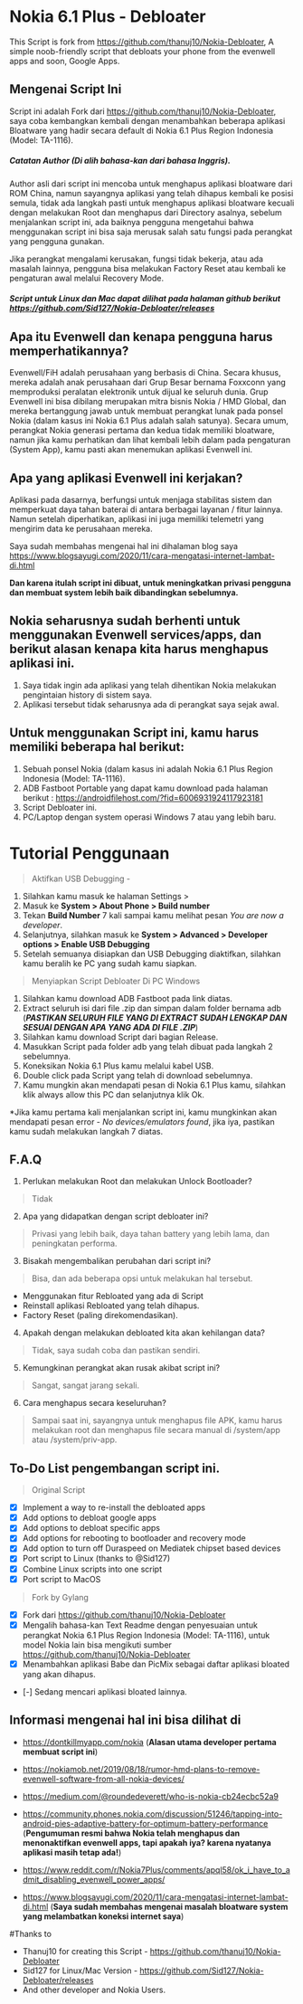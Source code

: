 # Nokia 6.1 Plus - Debloater
This Script is fork from https://github.com/thanuj10/Nokia-Debloater, 
A simple noob-friendly script that debloats your phone from the evenwell apps and soon, Google Apps.

## Mengenai Script Ini
Script ini adalah Fork dari https://github.com/thanuj10/Nokia-Debloater, saya coba kembangkan kembali dengan menambahkan beberapa aplikasi Bloatware yang hadir secara default di Nokia 6.1 Plus Region Indonesia (Model: TA-1116). 

##### Catatan Author (Di alih bahasa-kan dari bahasa Inggris). 
Author asli dari script ini mencoba untuk menghapus aplikasi bloatware dari ROM China, namun sayangnya aplikasi yang telah dihapus kembali ke posisi semula, tidak ada langkah pasti untuk menghapus aplikasi bloatware kecuali dengan melakukan Root dan menghapus dari Directory asalnya, sebelum menjalankan script ini, ada baiknya pengguna mengetahui bahwa menggunakan script ini bisa saja merusak salah satu fungsi pada perangkat yang pengguna gunakan. 

Jika perangkat mengalami kerusakan, fungsi tidak bekerja, atau ada masalah lainnya, pengguna bisa melakukan Factory Reset atau kembali ke pengaturan awal melalui Recovery Mode. 



##### Script untuk Linux dan Mac dapat dilihat pada halaman github berikut https://github.com/Sid127/Nokia-Debloater/releases


## Apa itu Evenwell dan kenapa pengguna harus memperhatikannya?
Evenwell/FiH adalah perusahaan yang berbasis di China. Secara khusus, mereka adalah anak perusahaan dari Grup Besar bernama Foxxconn yang memproduksi peralatan elektronik untuk dijual ke seluruh dunia. Grup Evenwell ini bisa dibilang merupakan mitra bisnis Nokia / HMD Global, dan mereka bertanggung jawab untuk membuat perangkat lunak pada ponsel Nokia (dalam kasus ini Nokia 6.1 Plus adalah salah satunya). Secara umum, perangkat Nokia generasi pertama dan kedua tidak memiliki bloatware, namun jika kamu perhatikan dan lihat kembali lebih dalam pada pengaturan (System App), kamu pasti akan menemukan aplikasi Evenwell ini.


## Apa yang aplikasi Evenwell ini kerjakan?

Aplikasi pada dasarnya, berfungsi untuk menjaga stabilitas sistem dan memperkuat daya tahan baterai di antara berbagai layanan / fitur lainnya. Namun setelah diperhatikan, aplikasi ini juga memiliki telemetri yang mengirim data ke perusahaan mereka.

Saya sudah membahas mengenai hal ini dihalaman blog saya https://www.blogsayugi.com/2020/11/cara-mengatasi-internet-lambat-di.html

**Dan karena itulah script ini dibuat, untuk meningkatkan privasi pengguna dan membuat system lebih baik dibandingkan sebelumnya.**


## Nokia seharusnya sudah berhenti untuk menggunakan Evenwell services/apps, dan berikut alasan kenapa kita harus menghapus aplikasi ini. 

1. Saya tidak ingin ada aplikasi yang telah dihentikan Nokia melakukan pengintaian history di sistem saya.
2. Aplikasi tersebut tidak seharusnya ada di perangkat saya sejak awal.

## Untuk menggunakan Script ini, kamu harus memiliki beberapa hal berikut:
1. Sebuah ponsel Nokia (dalam kasus ini adalah Nokia 6.1 Plus Region Indonesia (Model: TA-1116). 
2. ADB Fastboot Portable yang dapat kamu download pada halaman berikut : https://androidfilehost.com/?fid=6006931924117923181
3. Script Debloater ini. 
4. PC/Laptop dengan system operasi Windows 7 atau yang lebih baru. 



# Tutorial Penggunaan
> Aktifkan USB Debugging - 
1. Silahkan kamu masuk ke halaman Settings >
2. Masuk ke **System > About Phone > Build number**
3. Tekan **Build Number** 7 kali sampai kamu melihat pesan *You are now a developer*.
4. Selanjutnya, silahkan masuk ke **System > Advanced > Developer options > Enable USB Debugging**
5. Setelah semuanya disiapkan dan USB Debugging diaktifkan, silahkan kamu beralih ke PC yang sudah kamu siapkan. 

> Menyiapkan Script Debloater
>	Di PC Windows
1. Silahkan kamu download ADB Fastboot pada link diatas.
2. Extract seluruh isi dari file .zip dan simpan dalam folder bernama adb (***PASTIKAN SELURUH FILE YANG DI EXTRACT SUDAH LENGKAP DAN SESUAI DENGAN APA YANG ADA DI FILE .ZIP***)
3. Silahkan kamu download Script dari bagian Release. 
4. Masukkan Script pada folder adb yang telah dibuat pada langkah 2 sebelumnya.
5. Koneksikan Nokia 6.1 Plus kamu melalui kabel USB. 
6. Double click pada Script yang telah di download sebelumnya. 
7. Kamu mungkin akan mendapati pesan di Nokia 6.1 Plus kamu, silahkan klik always allow this PC dan selanjutnya klik Ok.


*Jika kamu pertama kali menjalankan script ini, kamu mungkinkan akan mendapati pesan error - *No devices/emulators found*, jika iya, pastikan kamu sudah melakukan langkah 7 diatas.



## F.A.Q

1. Perlukan melakukan Root dan melakukan Unlock Bootloader?
> Tidak

2. Apa yang didapatkan dengan script debloater ini?
> Privasi yang lebih baik, daya tahan battery yang lebih lama, dan peningkatan performa. 

3. Bisakah mengembalikan perubahan dari script ini?
> Bisa, dan ada beberapa opsi untuk melakukan hal tersebut. 
 - Menggunakan fitur Rebloated yang ada di Script
 - Reinstall aplikasi Rebloated yang telah dihapus. 
 - Factory Reset (paling direkomendasikan).

4. Apakah dengan melakukan debloated kita akan kehilangan data?
> Tidak, saya sudah coba dan pastikan sendiri. 

5. Kemungkinan perangkat akan rusak akibat script ini?
> Sangat, sangat jarang sekali. 

6. Cara menghapus secara keseluruhan?
> Sampai saat ini, sayangnya untuk menghapus file APK, kamu harus melakukan root dan menghapus file secara manual di /system/app atau /system/priv-app. 


## To-Do List pengembangan script ini. 
> Original Script
- [x] Implement a way to re-install the debloated apps
- [x] Add options to debloat google apps
- [x] Add options to debloat specific apps
- [x] Add options for rebooting to bootloader and recovery mode
- [x] Add option to turn off Duraspeed on Mediatek chipset based devices
- [x] Port script to Linux (thanks to @Sid127)
- [x] Combine Linux scripts into one script
- [x] Port script to MacOS

> Fork by Gylang
- [x] Fork dari https://github.com/thanuj10/Nokia-Debloater
- [x] Mengalih bahasa-kan Text Readme dengan penyesuaian untuk perangkat Nokia 6.1 Plus Region Indonesia (Model: TA-1116), untuk model Nokia lain bisa mengikuti sumber https://github.com/thanuj10/Nokia-Debloater
- [x] Menambahkan aplikasi Babe dan PicMix sebagai daftar aplikasi bloated yang akan dihapus. 
- [-] Sedang mencari aplikasi bloated lainnya. 



## Informasi mengenai hal ini bisa dilihat di

- https://dontkillmyapp.com/nokia
(**Alasan utama developer pertama membuat script ini**)

- https://nokiamob.net/2019/08/18/rumor-hmd-plans-to-remove-evenwell-software-from-all-nokia-devices/

- https://medium.com/@roundedeverett/who-is-nokia-cb24ecbc52a9
- https://community.phones.nokia.com/discussion/51246/tapping-into-android-pies-adaptive-battery-for-optimum-battery-performance
(**Pengumuman resmi bahwa Nokia telah menghapus dan menonaktifkan evenwell apps, tapi apakah iya? karena nyatanya aplikasi masih tetap ada!**)

- https://www.reddit.com/r/Nokia7Plus/comments/apql58/ok_i_have_to_admit_disabling_evenwell_power_apps/

- https://www.blogsayugi.com/2020/11/cara-mengatasi-internet-lambat-di.html
(**Saya sudah membahas mengenai masalah bloatware system yang melambatkan koneksi internet saya**)

#Thanks to 
- Thanuj10 for creating this Script - https://github.com/thanuj10/Nokia-Debloater
- Sid127 for Linux/Mac Version - https://github.com/Sid127/Nokia-Debloater/releases
- And other developer and Nokia Users. 


